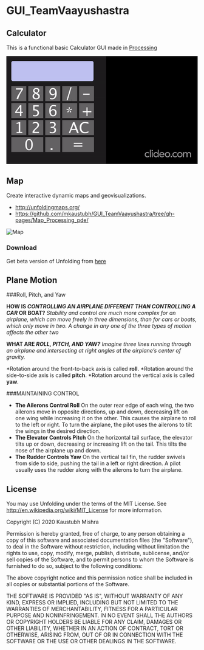 # GUI_TeamVaayushastra

## Calculator
This is a functional basic Calculator GUI made in [Processing](https://processing.org/)

![Basic_Layout](https://github.com/mkaustubh/GUI_TeamVaayushastra/blob/gh-pages/Calculator_Processing_pde/basic_layout_calc.gif)

## Map
Create interactive dynamic maps and geovisualizations.
* <http://unfoldingmaps.org/>
* <https://github.com/mkaustubh/GUI_TeamVaayushastra/tree/gh-pages/Map_Processing_pde/>

![Map](https://github.com/mkaustubh/GUI_TeamVaayushastra/blob/gh-pages/Map_Processing_pde/Map.gif)

### Download
Get beta version of Unfolding from [here](https://github.com/mkaustubh/GUI_TeamVaayushastra/raw/gh-pages/Map_Processing_pde/Unfolding_for_processing_0.9.92.zip)

## Plane Motion

###Roll, Pitch, and Yaw

**HOW IS _CONTROLLING AN AIRPLANE DIFFERENT THAN CONTROLLING A CAR_ OR BOAT?**
*Stability and control are much more complex for an airplane, which can move freely in three dimensions, than for cars or boats, which only move in two. A change in any one of the three types of motion affects the other two*

**WHAT ARE _ROLL, PITCH, AND YAW?_**
*Imagine three lines running through an airplane and intersecting at right angles at the airplane’s center of gravity.*

*Rotation around the front-to-back axis is called **roll**.
*Rotation around the side-to-side axis is called **pitch**.
*Rotation around the vertical axis is called **yaw**.

###MAINTAINING CONTROL
* **The Ailerons Control Roll**
On the outer rear edge of each wing, the two ailerons move in opposite directions, up and down, decreasing lift on one wing while increasing it on the other. This causes the airplane to roll to the left or right. To turn the airplane, the pilot uses the ailerons to tilt the wings in the desired direction.
* **The Elevator Controls Pitch**
On the horizontal tail surface, the elevator tilts up or down, decreasing or increasing lift on the tail. This tilts the nose of the airplane up and down.
* **The Rudder Controls Yaw**
On the vertical tail fin, the rudder swivels from side to side, pushing the tail in a left or right direction. A pilot usually uses the rudder along with the ailerons to turn the airplane.

## License
You may use Unfolding under the terms of the MIT License. See http://en.wikipedia.org/wiki/MIT_License for more information.

Copyright (C) 2020 Kaustubh Mishra

Permission is hereby granted, free of charge, to any person obtaining a copy
of this software and associated documentation files (the "Software"), to deal
in the Software without restriction, including without limitation the rights
to use, copy, modify, merge, publish, distribute, sublicense, and/or sell
copies of the Software, and to permit persons to whom the Software is
furnished to do so, subject to the following conditions:

The above copyright notice and this permission notice shall be included in
all copies or substantial portions of the Software.

THE SOFTWARE IS PROVIDED "AS IS", WITHOUT WARRANTY OF ANY KIND, EXPRESS OR
IMPLIED, INCLUDING BUT NOT LIMITED TO THE WARRANTIES OF MERCHANTABILITY,
FITNESS FOR A PARTICULAR PURPOSE AND NONINFRINGEMENT. IN NO EVENT SHALL THE
AUTHORS OR COPYRIGHT HOLDERS BE LIABLE FOR ANY CLAIM, DAMAGES OR OTHER
LIABILITY, WHETHER IN AN ACTION OF CONTRACT, TORT OR OTHERWISE, ARISING FROM,
 OUT OF OR IN CONNECTION WITH THE SOFTWARE OR THE USE OR OTHER DEALINGS IN
 THE SOFTWARE.
